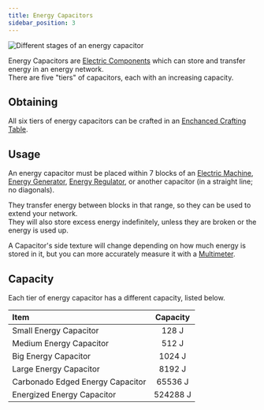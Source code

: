 ```yaml
---
title: Energy Capacitors
sidebar_position: 3
---
```


![Different stages of an energy capacitor](https://raw.githubusercontent.com/TheBusyBiscuit/Slimefun4-Wiki/master/images/item-capacitor.gif)

Energy Capacitors are [Electric Components](../Electric-Machines.md) which can store and transfer energy in an energy network.  
There are five "tiers" of capacitors, each with an increasing capacity.

## Obtaining

All six tiers of energy capacitors can be crafted in an [Enchanced Crafting Table](../../Basic-Machines/Enhanced-Crafting-Table.md).

## Usage

An energy capacitor must be placed within 7 blocks of an [Electric Machine](../Electric-Machines.md#Machines), [Energy Generator](../Electric-Machines.md#Energy-generation), [Energy Regulator](Energy-Regulator.md), or another capacitor (in a straight line; no diagonals).

They transfer energy between blocks in that range, so they can be used to extend your network.  
They will also store excess energy indefinitely, unless they are broken or the energy is used up.

A Capacitor's side texture will change depending on how much energy is stored in it, but you can more accurately measure it with a [Multimeter](../../Technical-Gadgets/Technical-Gadgets.md#multimeter).

## Capacity

Each tier of energy capacitor has a different capacity, listed below.

| Item                             | Capacity |
| :------------------------------- | :------: |
| Small Energy Capacitor           | 128 J    |
| Medium Energy Capacitor          | 512 J    |
| Big Energy Capacitor             | 1024 J   |
| Large Energy Capacitor           | 8192 J   |
| Carbonado Edged Energy Capacitor | 65536 J  |
| Energized Energy Capacitor       | 524288 J |
